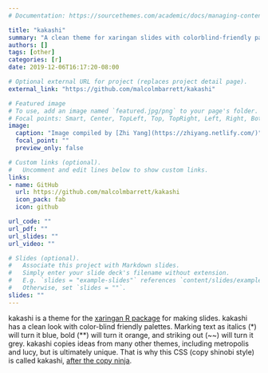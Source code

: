 ```yaml
---
# Documentation: https://sourcethemes.com/academic/docs/managing-content/

title: "kakashi"
summary: "A clean theme for xaringan slides with colorblind-friendly palettes"
authors: []
tags: [other]
categories: [r]
date: 2019-12-06T16:17:20-08:00

# Optional external URL for project (replaces project detail page).
external_link: "https://github.com/malcolmbarrett/kakashi"

# Featured image
# To use, add an image named `featured.jpg/png` to your page's folder.
# Focal points: Smart, Center, TopLeft, Top, TopRight, Left, Right, BottomLeft, Bottom, BottomRight.
image:
  caption: "Image compiled by [Zhi Yang](https://zhiyang.netlify.com/)"
  focal_point: ""
  preview_only: false

# Custom links (optional).
#   Uncomment and edit lines below to show custom links.
links:
- name: GitHub
  url: https://github.com/malcolmbarrett/kakashi
  icon_pack: fab
  icon: github

url_code: ""
url_pdf: ""
url_slides: ""
url_video: ""

# Slides (optional).
#   Associate this project with Markdown slides.
#   Simply enter your slide deck's filename without extension.
#   E.g. `slides = "example-slides"` references `content/slides/example-slides.md`.
#   Otherwise, set `slides = ""`.
slides: ""
---
```


kakashi is a theme for the [xaringan R package](https://github.com/yihui/xaringan) for making slides. kakashi has a clean look with color-blind friendly palettes. Marking text as italics (&ast;) will turn it blue, bold (&ast;&ast;) will turn it orange, and striking out (~~) will turn it grey. kakashi copies ideas from many other themes, including metropolis and lucy, but is ultimately unique. That is why this CSS (copy shinobi style) is called kakashi, [after the copy ninja](https://www.wikiwand.com/en/Kakashi_Hatake).


